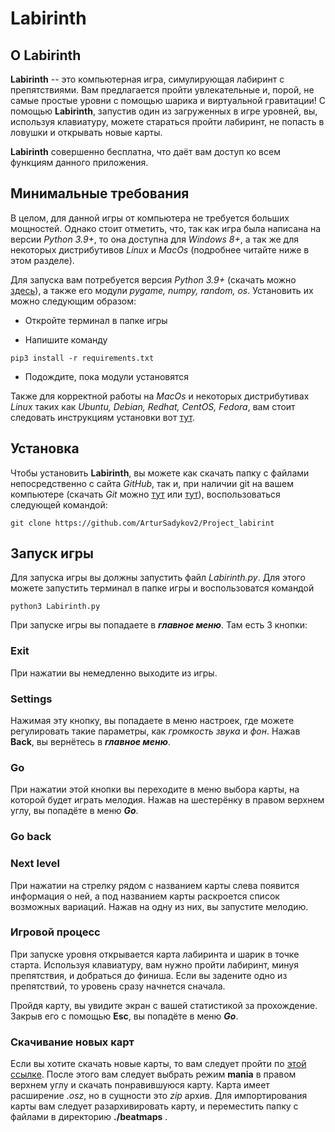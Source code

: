 # **Labirinth**

## О **Labirinth**

**Labirinth** -- это компьютерная игра, симулирующая лабиринт с препятствиями. Вам предлагается пройти увлекательные и, порой, не самые простые уровни с помощью шарика и виртуальной гравитации! С помощью **Labirinth**, запустив один из загруженных в игре уровней, 
вы, используя клавиатуру, можете стараться пройти лабиринт, не попасть в ловушки и открывать новые карты.

**Labirinth** совершенно бесплатна, что даёт вам доступ ко всем функциям данного приложения.

## Минимальные требования

В целом, для данной игры от компьютера не требуется больших мощностей. Однако стоит отметить, 
что, так как игра была написана на версии *Python 3.9+*, то она доступна для *Windows 8+*, 
а так же для некоторых дистрибутивов *Linux* и *MacOs* (подробнее читайте ниже в этом разделе).

Для запуска вам потребуется версия *Python 3.9+* (скачать можно [здесь](https://www.python.org/downloads/)), 
а также его модули *pygame, numpy, random, os*. Установить их можно следующим образом:

* Откройте терминал в папке игры

* Напишите команду 

```
pip3 install -r requirements.txt
```
* Подождите, пока модули установятся

Также для корректной работы на *MacOs* и некоторых дистрибутивах *Linux* таких как *Ubuntu, Debian, Redhat, CentOS, Fedora*, 
вам стоит следовать инструкциям установки вот [тут](https://www.pypi.org/project/audioplayer).

## Установка

Чтобы установить **Labirinth**, вы можете как скачать папку с файлами непосредственно с сайта *GitHub*, так и, при наличии git на вашем компьютере 
(скачать *Git* можно [тут](https://git-scm.com/downloads) или [тут](https://gitforwindows.org/)), воспользоваться следующей командой: 

```
git clone https://github.com/ArturSadykov2/Project_labirint
```
## Запуск игры
Для запуска игры вы должны запустить файл *Labirinth.py*. Для этого можете запустить терминал в папке игры и воспользоватся командой 
```
python3 Labirinth.py
```
При запуске игры вы попадаете в ***главное меню***. Там есть 3 кнопки:

### Exit

При нажатии вы немедленно выходите из игры.

### Settings

Нажимая эту кнопку, вы попадаете в меню настроек, где можете регулировать такие параметры, как *громкость звука* и *фон*. Нажав **Back**, вы вернётесь в ***главное меню***.

### Go

При нажатии этой кнопки вы переходите в меню выбора карты, на которой будет играть мелодия. Нажав на шестерёнку в правом верхнем углу, вы попадёте в меню ***Go***. 

### Go back

### Next level

При нажатии на стрелку рядом с названием карты слева появится информация о ней, а под названием карты раскроется список возможных вариаций. Нажав на одну из них, вы запустите мелодию.

### Игровой процесс

При запуске уровня открывается карта лабиринта и шарик в точке старта. Используя клавиатуру, вам нужно пройти лабиринт, минуя препятствия, и добраться до финиша. Если вы задените одно из препятствий, то уровень сразу начнется сначала.

Пройдя карту, вы увидите экран с вашей статистикой за прохождение. Закрыв его с помощью **Esc**, вы попадёте в меню ***Go***.

### Скачивание новых карт

Если вы хотите скачать новые карты, то вам следует пройти по [этой ссылке](https://beatconnect.io/).
После этого вам следует выбрать режим **mania** в правом верхнем углу и скачать понравившуюся карту. Карта имеет расширение *.osz*, но в сущности это *zip* архив.
Для импортирования карты вам следует разархивировать карту, и переместить папку с файлами в директорию **./beatmaps** .
